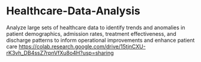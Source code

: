 # Healthcare-Data-Analysis
Analyze large sets of healthcare data to identify trends and anomalies in patient demographics, admission rates, treatment effectiveness, and discharge patterns to inform operational improvements and enhance patient care
https://colab.research.google.com/drive/15tjnCXU-rK3vh_DB4ssZ7rpnVfXu8o4H?usp=sharing
